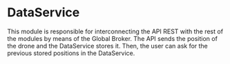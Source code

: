 # DataService

This module is responsible for interconnecting the API REST with the rest of the modules by means of the Global Broker.
The API sends the position of the drone and the DataService stores it. Then, the user can ask for the previous stored
positions in the DataService.
